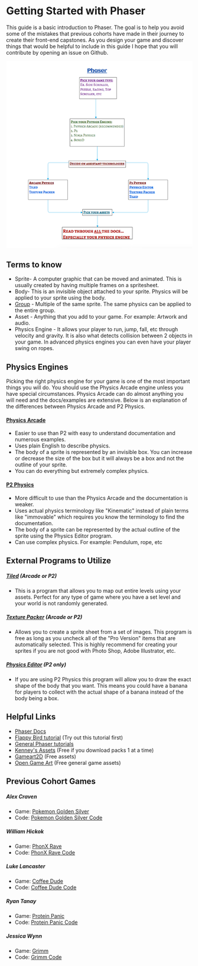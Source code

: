 # Getting Started with Phaser

This guide is a basic introduction to Phaser. The goal is to help you avoid some of the mistakes that previous cohorts have made in their journey to create their front-end capstones. As you design your game and discover things that would be helpful to include in this guide I hope that you will contribute by opening an issue on Github.

![Phaser_Guide](https://raw.githubusercontent.com/Jessicashinjo/Phaser_Guide/master/Images/Phaser_Map.png)

## Terms to know
 - Sprite- A computer graphic that can be moved and animated. This is usually created by having multiple frames on a spritesheet.
 - Body- This is an invisible object attached to your sprite. Physics will be applied to your sprite using the body.
 - [Group](http://phaser.io/docs/2.6.0/Phaser.Group.html) - Multiple of the same sprite. The same physics can be applied to the entire group.
 - Asset - Anything that you add to your game. For example: Artwork and audio.
 - Physics Engine - It allows your player to run, jump, fall, etc through velocity and gravity. It is also what detects collision between 2 objects in your game. In advanced physics engines you can even have your player swing on ropes.

## Physics Engines

Picking the right physics engine for your game is one of the most important things you will do. You should use the Physics Arcade engine unless you have special circumstances. Physics Arcade can do almost anything you will need and the docs/examples are extensive. Below is an explanation of the differences between Physics Arcade and P2 Physics.

#### [Physics Arcade](http://phaser.io/docs/2.6.0/Phaser.Physics.Arcade.html)
 - Easier to use than P2 with easy to understand documentation and numerous examples.
 - Uses plain English to describe physics.
 - The body of a sprite is represented by an invisible box. You can increase or decrease the size of the box but it will always be a box and not the outline of your sprite.
 - You can do everything but extremely complex physics.

#### [P2 Physics](http://phaser.io/docs/2.6.0/Phaser.Physics.P2.html)
 - More difficult to use than the Physics Arcade and the documentation is weaker.
 - Uses actual physics terminology like "Kinematic" instead of plain terms like "immovable" which requires you know the terminology to find the documentation.
 - The body of a sprite can be represented by the actual outline of the sprite using the Physics Editor program.
 - Can use complex physics. For example: Pendulum, rope, etc

## External Programs to Utilize
##### [Tiled](http://www.mapeditor.org/) (Arcade or P2)
 - This is a program that allows you to map out entire levels using your assets. Perfect for any type of game where you have a set level and your world is not randomly generated.

##### [Texture Packer](https://www.codeandweb.com/texturepacker) (Arcade or P2)
 - Allows you to create a sprite sheet from a set of images. This program is free as long as you uncheck all of the "Pro Version" items that are automatically selected. This is highly recommend for creating your sprites if you are not good with Photo Shop, Adobe Illustrator, etc.

##### [Physics Editor](https://www.codeandweb.com/physicseditor) (P2 only)
 - If you are using P2 Physics this program will allow you to draw the exact shape of the body that you want. This means you could have a banana for players to collect with the actual shape of a banana instead of the body being a box.

## Helpful Links
 - [Phaser Docs](http://phaser.io/docs/2.6.0/index)
 - [Flappy Bird tutorial](http://www.lessmilk.com/tutorial/flappy-bird-phaser-1) (Try out this tutorial first)
 - [General Phaser tutorials](https://www.youtube.com/channel/UCv0j-6tXIlnxmOu9FA3qFtw)
 - [Kenney's Assets](http://kenney.nl/assets) (Free if you download packs 1 at a time)
 - [Gameart2D](http://www.gameart2d.com/freebies.html) (Free assets)
 - [Open Game Art](http://opengameart.org/) (Free general game assets)

## Previous Cohort Games

##### Alex Craven
- Game: [Pokemon Golden Silver](https://pokemon-golden-silver.firebaseapp.com/)
- Code: [Pokemon Golden Silver Code](https://github.com/wacraven/frontend-capstone)

##### William Hickok
- Game: [PhonX Rave](http://phonxrave.herokuapp.com/)
- Code: [PhonX Rave Code](https://github.com/williamhickok11/Front_End_Capstone)

##### Luke Lancaster
- Game: [Coffee Dude](http://www.luketlancaster.com/coffeedude/)
- Code: [Coffee Dude Code](https://github.com/luketlancaster/coffeedude)

##### Ryan Tanay
- Game: [Protein Panic](http://proteinpanic.newevolution.org/#/)
- Code: [Protein Panic Code](https://github.com/NewEvolution/proteinpanic)

##### Jessica Wynn
- Game: [Grimm](https://jessicashinjo.github.io/Grimm)
- Code: [Grimm Code](https://github.com/Jessicashinjo/Grimm)
